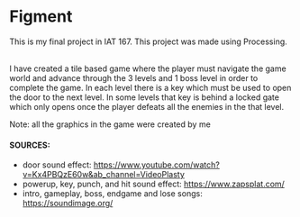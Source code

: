 # Figment
This is my final project in IAT 167. This project was made using Processing. <br><br>

I have created a tile based game where the player must navigate the game world and advance through 
the 3 levels and 1 boss level in order to complete the game. In each level there is a key which must 
be used to open the door to the next level. In some levels that key is behind a locked gate which only 
opens once the player defeats all the enemies in the that level. <br>

Note: all the graphics in the game were created by me<br>

#### SOURCES:
- door sound effect: https://www.youtube.com/watch?v=Kx4PBQzE60w&ab_channel=VideoPlasty
- powerup, key, punch, and hit sound effect: https://www.zapsplat.com/
- intro, gameplay, boss, endgame and lose songs: https://soundimage.org/
